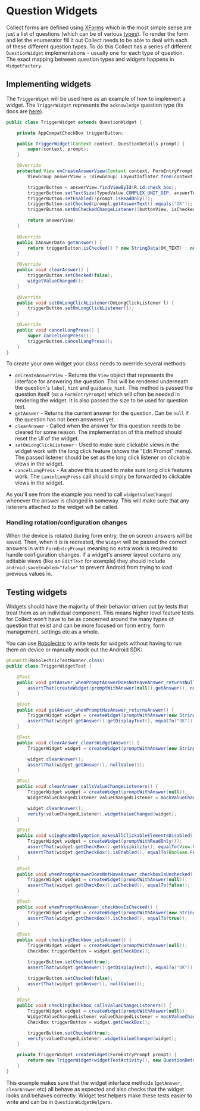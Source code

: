 # Question Widgets

Collect forms are defined using [XForms](https://getodk.github.io/xforms-spec/) which in the most simple sense are just a list of questions (which can be of various [types](https://xlsform.org/en/#question-types)). To render the form and let the enumerator fill it out Collect needs to be able to deal with each of these different question types. To do this Collect has a series of different `QuestionWidget` implementations - usually one for each type of question. The exact mapping between question types and widgets happens in `WidgetFactory`.

## Implementing widgets

The `TriggerWiget` will be used here as an example of how to implement a widget. The `TriggerWidget` represents the `acknowledge` question type (its docs are [here](https://docs.getodk.org/form-question-types/#trigger-acknowledge-widget)).

```java
public class TriggerWidget extends QuestionWidget {

    private AppCompatCheckBox triggerButton;

    public TriggerWidget(Context context, QuestionDetails prompt) {
        super(context, prompt);
    }

    @Override
    protected View onCreateAnswerView(Context context, FormEntryPrompt prompt, int answerTextSize) {
        ViewGroup answerView = (ViewGroup) LayoutInflater.from(context).inflate(R.layout.trigger_widget_answer, null);

        triggerButton = answerView.findViewById(R.id.check_box);
        triggerButton.setTextSize(TypedValue.COMPLEX_UNIT_DIP, answerTextSize);
        triggerButton.setEnabled(!prompt.isReadOnly());
        triggerButton.setChecked(prompt.getAnswerText().equals("OK"));
        triggerButton.setOnCheckedChangeListener((buttonView, isChecked) -> widgetValueChanged());

        return answerView;
    }
    
    @Override
    public IAnswerData getAnswer() {
        return triggerButton.isChecked() ? new StringData(OK_TEXT) : null;
    }

    @Override
    public void clearAnswer() {
        triggerButton.setChecked(false);
        widgetValueChanged();
    }

    @Override
    public void setOnLongClickListener(OnLongClickListener l) {
        triggerButton.setOnLongClickListener(l);
    }

    @Override
    public void cancelLongPress() {
        super.cancelLongPress();
        triggerButton.cancelLongPress();
    }
}
```

To create your own widget your class needs to override several methods:

* `onCreateAnswerView` - Returns the `View` object that represents the interface for answering the question. This will be rendered underneath the question's `label`, `hint` and `guidance_hint`. This method is passed the question itself (as a `FormEntryPrompt`) which will often be needed in rendering the widget. It is also passed the size to be used for question text.
* `getAnswer` - Returns the current answer for the question. Can be `null` if the question has not been answered yet.
* `clearAnswer` - Called when the answer for this question needs to be cleared for some reason. The implementation of this method should reset the UI of the widget.
* `setOnLongClickListener` - Used to make sure clickable views in the widget work with the long click feature (shows the "Edit Prompt" menu). The passed listener should be set as the long click listener on clickable views in the widget.
* `cancelLongPress` - As above this is used to make sure long click features work. The `cancelLongPress` call should simply be forwarded to clickable views in the widget.

As you'll see from the example you need to call `widgetValueChanged` whenever the answer is changed in someway. This will make sure that any listeners attached to the widget will be called.

### Handling rotation/configuration changes

When the device is rotated during form entry, the on screen answers will be saved. Then, when it is is recreated, the `Widget` will be passed the correct answers in with `FormEntryPrompt` meaning no extra work is required to handle configuration changes. If a widget's answer layout contains any editable views (like an `EditText` for example) they should include `android:saveEnabled="false"` to prevent Android from trying to load previous values in.

## Testing widgets

Widgets should have the majority of their behavior driven out by tests that treat them as an individual component. This means higher level feature tests for Collect won't have to be as concerned around the many types of question that exist and can be more focused on form entry, form management, settings etc as a whole.

You can use [Robolectric](https://robolectric.org) to write tests for widgets without having to run them on device or manually mock out the Android SDK:

```java
@RunWith(RobolectricTestRunner.class)
public class TriggerWidgetTest {

    @Test
    public void getAnswer_whenPromptAnswerDoesNotHaveAnswer_returnsNull() {
        assertThat(createWidget(promptWithAnswer(null)).getAnswer(), nullValue());
    }

    @Test
    public void getAnswer_whenPromptHasAnswer_returnsAnswer() {
        TriggerWidget widget = createWidget(promptWithAnswer(new StringData("OK")));
        assertThat(widget.getAnswer().getDisplayText(), equalTo("OK"));
    }

    @Test
    public void clearAnswer_clearsWidgetAnswer() {
        TriggerWidget widget = createWidget(promptWithAnswer(new StringData("OK")));

        widget.clearAnswer();
        assertThat(widget.getAnswer(), nullValue());
    }

    @Test
    public void clearAnswer_callsValueChangeListeners() {
        TriggerWidget widget = createWidget(promptWithAnswer(null));
        WidgetValueChangedListener valueChangedListener = mockValueChangedListener(widget);

        widget.clearAnswer();
        verify(valueChangedListener).widgetValueChanged(widget);
    }

    @Test
    public void usingReadOnlyOption_makesAllClickableElementsDisabled() {
        TriggerWidget widget = createWidget(promptWithReadOnly());
        assertThat(widget.getCheckBox().getVisibility(), equalTo(View.VISIBLE));
        assertThat(widget.getCheckBox().isEnabled(), equalTo(Boolean.FALSE));
    }

    @Test
    public void whenPromptAnswerDoesNotHaveAnswer_checkboxIsUnchecked() {
        TriggerWidget widget = createWidget(promptWithAnswer(null));
        assertThat(widget.getCheckBox().isChecked(), equalTo(false));
    }

    @Test
    public void whenPromptHasAnswer_checkboxIsChecked() {
        TriggerWidget widget = createWidget(promptWithAnswer(new StringData("OK")));
        assertThat(widget.getCheckBox().isChecked(), equalTo(true));
    }

    @Test
    public void checkingCheckbox_setsAnswer() {
        TriggerWidget widget = createWidget(promptWithAnswer(null));
        CheckBox triggerButton = widget.getCheckBox();

        triggerButton.setChecked(true);
        assertThat(widget.getAnswer().getDisplayText(), equalTo("OK"));

        triggerButton.setChecked(false);
        assertThat(widget.getAnswer(), nullValue());
    }

    @Test
    public void checkingCheckbox_callsValueChangeListeners() {
        TriggerWidget widget = createWidget(promptWithAnswer(null));
        WidgetValueChangedListener valueChangedListener = mockValueChangedListener(widget);
        CheckBox triggerButton = widget.getCheckBox();

        triggerButton.setChecked(true);
        verify(valueChangedListener).widgetValueChanged(widget);
    }

    private TriggerWidget createWidget(FormEntryPrompt prompt) {
        return new TriggerWidget(widgetTestActivity(), new QuestionDetails(prompt, "formAnalyticsID"));
    }
}
```

This example makes sure that the widget interface methods (`getAnswer`, `clearAnswer` etc) all behave as expected and also checks that the widget looks and behaves correctly. Widget test helpers make these tests easier to write and can be in `QuestionWidgetHelpers`.
